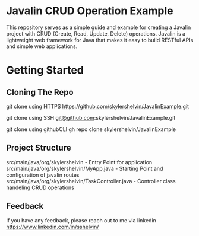 
# Javalin CRUD Operation Example

This repository serves as a simple guide and example for creating a Javalin project with CRUD (Create, Read, Update, Delete) operations. Javalin is a lightweight web framework for Java that makes it easy to build RESTful APIs and simple web applications.

# Getting Started 





## Cloning The Repo

git clone using HTTPS
https://github.com/skylershelvin/JavalinExample.git

git clone using SSH
git@github.com:skylershelvin/JavalinExample.git

git clone using githubCLI
gh repo clone skylershelvin/JavalinExample

## Project Structure

src/main/java/org/skylershelvin - Entry Point for application 
src/main/java/org/skylershelvin/MyApp.java - Starting Point and configuration of javalin routes
src/main/java/org/skylershelvin/TaskController.java - Controller class handeling CRUD operations
## Feedback

If you have any feedback, please reach out to me via linkedin https://www.linkedin.com/in/sshelvin/


